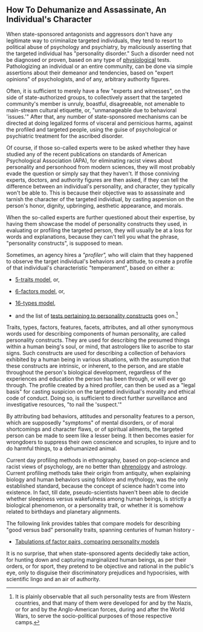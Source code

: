 ## How To Dehumanize and Assassinate, An Individual's Character 

When state-sponsored antagonists and aggressors don't have any legitimate way to criminalize targeted individuals, they tend to resort to political abuse of psychology and psychiatry, by maliciously asserting that the targeted individual has "personality disorder." Such a disorder need not be diagnosed or proven, based on any type of <ins>physiological</ins> tests. Pathologizing an individual or an entire community, can be done via simple assertions about their demeanor and tendencies, based on "expert opinions" of psychologists, and of any, arbitrary authority figures. 

Often, it is sufficient to merely have a few "experts and witnesses", on the side of state-authorized groups, to collectively assert that the targeted community's member is unruly, boastful, disagreeable, not amenable to main-stream cultural etiquette, or, "unmanageable due to behavioral 'issues.'" After that, any number of state-sponsored mechanisms can be directed at doing legalized forms of visceral and pernicious harms, against the profiled and targeted people, using the guise of psychological or psychiatric treatment for the ascribed disorder. 

Of course, if those so-called experts were to be asked whether they have studied any of the recent publications on standards of American Psychological Association (APA), for eliminating racist views about personality and personhood from modern sciences, they will most probably evade the question or simply say that they haven't. If those conniving experts, doctors, and authority figures are then asked, if they can tell the difference between an individual's personality, and character, they typically won't be able to. This is because their objective was to assassinate and tarnish the character of the targeted individual, by casting aspersion on the person's honor, dignity, upbringing, aesthetic appearance, and morals. 

When the so-called experts are further questioned about their expertise, by having them showcase the model of personality constructs they used, in evaluating or profiling the targeted person, they will usually be at a loss for words and explanations, because they can't tell you what the phrase, "personality constructs", is supposed to mean. 

Sometimes, an agency hires a *"profiler",* who will claim that they happened to observe the target individual's behaviors and attitude, to create a profile of that individual's characteristic "temperament", based on either a: 
 
 - [5-traits model](https://en.wikipedia.org/wiki/Big_Five_personality_traits), or, 
 
 - [6-factors model](https://en.wikipedia.org/wiki/HEXACO_model_of_personality_structure), or,
 
 - [16-types model](https://en.wikipedia.org/wiki/Myers%E2%80%93Briggs_Type_Indicator),  
 
 - and the list of [tests pertaining to personality constructs](https://en.wikipedia.org/wiki/List_of_tests#Personality_tests) goes on.[^1] 

Traits, types, factors, features, facets, attributes, and all other synonymous words used for describing components of human personality, are called personality constructs. They are used for describing the presumed things within a human being's soul, or mind, that astrologers like to ascribe to star signs. Such constructs are used for describing a collection of behaviors exhibited by a human being in various situations, with the assumption that these constructs are intrinsic, or inherent, to the person, and are stable throughout the person's biological development, regardless of the experiences and education the person has been through, or will ever go through. The profile created by a hired profiler, can then be used as a "legal basis" for casting suspicion on the targeted individual's morality and ethical code of conduct. Doing so, is sufficient to direct further surveillance and investigative resources, "to nail the 'suspect.'" 

By attributing bad behaviors, attitudes and personality features to a person, which are supposedly "symptoms" of mental disorders, or of moral shortcomings and character flaws, or of spiritual ailments, the targeted person can be made to seem like a lesser being. It then becomes easier for wrongdoers to suppress their own conscience and scruples, to injure and to do harmful things, to a dehumanized animal.  

Current day profiling methods in ethnography, based on pop-science and racist views of psychology, are no better than [phrenology](https://en.wikipedia.org/wiki/Phrenology#Application) and astrology. Current profiling methods take their origin from antiquity, when explaining biology and human behaviors using folklore and mythology, was the only established standard, because the concept of science hadn't come into existence. In fact, till date, pseudo-scientists haven't been able to decide whether sleepiness versus wakefulness among human beings, is strictly a biological phenomenon, or a personality trait, or whether it is somehow related to birthdays and planetary alignments. 

The following link provides tables that compare models for describing "good versus bad" personality traits, spanning centuries of human history - 

- [Tabulations of factor pairs, comparing personality models](https://en.wikipedia.org/wiki/Two-factor_models_of_personality#Other_factor_pairs)  

It is no surprise, that when state-sponsored agents decidedly take action, for hunting down and capturing marginalized human beings, as per their orders, or for sport, they pretend to be objective and rational in the public's eye, only to disguise their discriminatory prejudices and hypocrisies, with scientific lingo and an air of authority. 

[^1]: It is plainly observable that all such personality tests are from Western countries, and that many of them were developed for and by the Nazis, or for and by the Anglo-American forces, during and after the World Wars, to serve the socio-political purposes of those respective camps. 